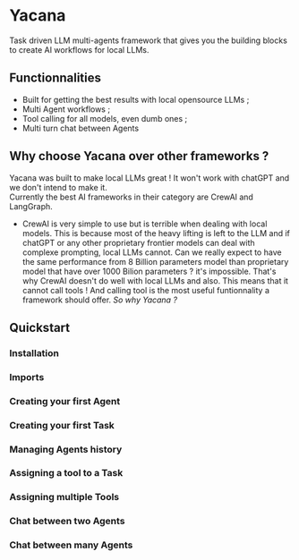 # Yacana
Task driven LLM multi-agents framework that gives you the building blocks to create AI workflows for local LLMs.

## Functionnalities
* Built for getting the best results with local opensource LLMs ;  
* Multi Agent workflows ;  
* Tool calling for all models, even dumb ones ;
* Multi turn chat between Agents

## Why choose Yacana over other frameworks ?

Yacana was built to make local LLMs great ! It won't work with chatGPT and we don't intend to make it.  
Currently the best AI frameworks in their category are CrewAI and LangGraph.  
* CrewAI is very simple to use but is terrible when dealing with local models. This is because most of the heavy lifting is left to the LLM and if chatGPT or any other proprietary frontier models can deal with complexe prompting, local LLMs cannot. Can we really expect to have the same performance from 8 Billion parameters model than proprietary model that have over 1000 Bilion parameters ? it's impossible. That's why CrewAI doesn't do well with local LLMs and also. This means that it cannot call tools ! And calling tool is the most useful funtionnality a framework should offer.
*So why Yacana ?*

## Quickstart

### Installation

### Imports

### Creating your first Agent

### Creating your first Task

### Managing Agents history

### Assigning a tool to a Task

### Assigning multiple Tools

### Chat between two Agents

### Chat between many Agents
